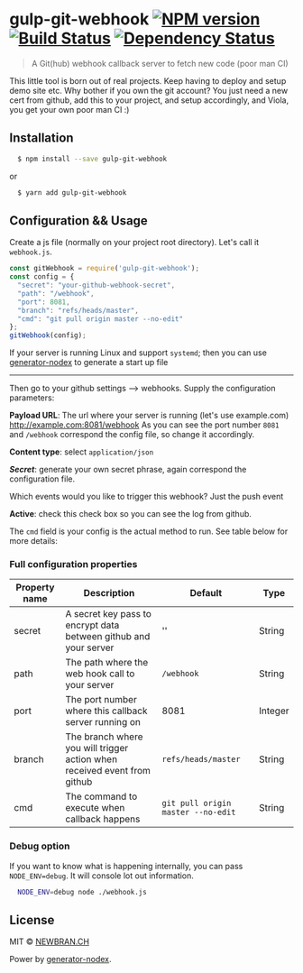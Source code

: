 # gulp-git-webhook [![NPM version][npm-image]][npm-url] [![Build Status][travis-image]][travis-url] [![Dependency Status][daviddm-image]][daviddm-url]
> A Git(hub) webhook callback server to fetch new code (poor man CI)

This little tool is born out of real projects. Keep having to deploy and setup demo site etc. Why bother if you own the git account?
You just need a new cert from github, add this to your project, and setup accordingly, and Viola, you get your own poor man CI :)

## Installation

```sh
  $ npm install --save gulp-git-webhook
```

or

```sh
  $ yarn add gulp-git-webhook
```

## Configuration && Usage

Create a js file (normally on your project root directory). Let's call it `webhook.js`.

```js
const gitWebhook = require('gulp-git-webhook');
const config = {
  "secret": "your-github-webhook-secret",
  "path": "/webhook",
  "port": 8081,
  "branch": "refs/heads/master",
  "cmd": "git pull origin master --no-edit"
};
gitWebhook(config);
```

If your server is running Linux and support `systemd`;
then you can use [generator-nodex](https://github.com/NewbranLTD/generator-nodex) to generate a start up file

---

Then go to your github settings --> webhooks. Supply the configuration parameters:

**Payload URL**: The url where your server is running (let's use example.com) http://example.com:8081/webhook
As you can see the port number `8081` and `/webhook` correspond the config file, so change it accordingly.

**Content type**: select `application/json`

_**Secret**_: generate your own secret phrase, again correspond the configuration file.

Which events would you like to trigger this webhook? Just the push event

**Active**: check this check box so you can see the log from github.

The `cmd` field is your config is the actual method to run. See table below for more details:

### Full configuration properties

| Property name | Description   | Default  | Type |
| ------------- | ------------- | ---------| -----|
| secret        | A secret key pass to encrypt data between github and your server | '' | String |
| path          | The path where the web hook call to your server | `/webhook` | String |
| port          | The port number where this callback server running on | 8081 | Integer |
| branch        | The branch where you will trigger action when received event from github | `refs/heads/master` | String |
| cmd           | The command to execute when callback happens  | `git pull origin master --no-edit` | String |


### Debug option

If you want to know what is happening internally, you can pass `NODE_ENV=debug`. It will console lot out information.

```sh
  NODE_ENV=debug node ./webhook.js
```

## License

MIT © [NEWBRAN.CH](joelchu.com)


[npm-image]: https://badge.fury.io/js/gulp-git-webhook.svg
[npm-url]: https://npmjs.org/package/gulp-git-webhook
[travis-image]: https://travis-ci.org/NewbranLtd/gulp-git-webhook.svg?branch=master
[travis-url]: https://travis-ci.org/NewbranLtd/gulp-git-webhook
[daviddm-image]: https://david-dm.org/NewbranLtd/gulp-git-webhook.svg?theme=shields.io
[daviddm-url]: https://david-dm.org/NewbranLtd/gulp-git-webhook

Power by [generator-nodex](https://github.com/NewbranLTD/generator-nodex).

